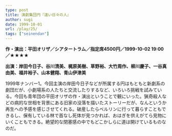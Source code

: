 ```yaml
---
type: post
title: 演劇集団円『遠い日々の人』
author: sugi
date: 1999-10-01
url: /play/25/
tags: ["seinendan"]
---
```

**作・演出：平田オリザ／シアタートラム／指定席4500円／1999-10-02 19:00／★★★★**

**出演：岸田今日子、谷川清美、梶原美樹、草野裕、大竹周作、柳川慶子、一谷真由美、福井裕子、山本健翔、青山伊津美**

1999年ナンバー1。今回主演の岸田今日子などが所属する円はもともと新劇系の劇団だが、小劇場系の人たちと交流したりするなど、いろいろ挑戦を試みている。今回も青年団の平田オリザの作・演出ということで観にいった。猟奇殺人などの病的な世相を背景にある旧家の没落を描いたストーリーだが、なんというか再生への予感を感じさせてくれる。破産したらベルリンに行って暮らすこともできるし、保有している林で首なし死体が見つかれば、おはぎを供えがてら見物にいくこともできる。絶望的な閉塞感の中でもどこかしらに道は開けているものなのだ。

